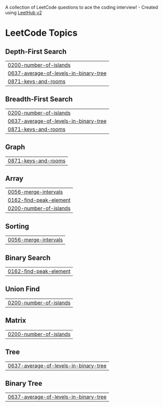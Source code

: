A collection of LeetCode questions to ace the coding interview! - Created using [LeetHub v2](https://github.com/arunbhardwaj/LeetHub-2.0)
<!---LeetCode Topics Start-->
# LeetCode Topics
## Depth-First Search
|  |
| ------- |
| [0200-number-of-islands](https://github.com/Sshivi21/DSA-questions/tree/master/0200-number-of-islands) |
| [0637-average-of-levels-in-binary-tree](https://github.com/Sshivi21/DSA-questions/tree/master/0637-average-of-levels-in-binary-tree) |
| [0871-keys-and-rooms](https://github.com/Sshivi21/DSA-questions/tree/master/0871-keys-and-rooms) |
## Breadth-First Search
|  |
| ------- |
| [0200-number-of-islands](https://github.com/Sshivi21/DSA-questions/tree/master/0200-number-of-islands) |
| [0637-average-of-levels-in-binary-tree](https://github.com/Sshivi21/DSA-questions/tree/master/0637-average-of-levels-in-binary-tree) |
| [0871-keys-and-rooms](https://github.com/Sshivi21/DSA-questions/tree/master/0871-keys-and-rooms) |
## Graph
|  |
| ------- |
| [0871-keys-and-rooms](https://github.com/Sshivi21/DSA-questions/tree/master/0871-keys-and-rooms) |
## Array
|  |
| ------- |
| [0056-merge-intervals](https://github.com/Sshivi21/DSA-questions/tree/master/0056-merge-intervals) |
| [0162-find-peak-element](https://github.com/Sshivi21/DSA-questions/tree/master/0162-find-peak-element) |
| [0200-number-of-islands](https://github.com/Sshivi21/DSA-questions/tree/master/0200-number-of-islands) |
## Sorting
|  |
| ------- |
| [0056-merge-intervals](https://github.com/Sshivi21/DSA-questions/tree/master/0056-merge-intervals) |
## Binary Search
|  |
| ------- |
| [0162-find-peak-element](https://github.com/Sshivi21/DSA-questions/tree/master/0162-find-peak-element) |
## Union Find
|  |
| ------- |
| [0200-number-of-islands](https://github.com/Sshivi21/DSA-questions/tree/master/0200-number-of-islands) |
## Matrix
|  |
| ------- |
| [0200-number-of-islands](https://github.com/Sshivi21/DSA-questions/tree/master/0200-number-of-islands) |
## Tree
|  |
| ------- |
| [0637-average-of-levels-in-binary-tree](https://github.com/Sshivi21/DSA-questions/tree/master/0637-average-of-levels-in-binary-tree) |
## Binary Tree
|  |
| ------- |
| [0637-average-of-levels-in-binary-tree](https://github.com/Sshivi21/DSA-questions/tree/master/0637-average-of-levels-in-binary-tree) |
<!---LeetCode Topics End-->